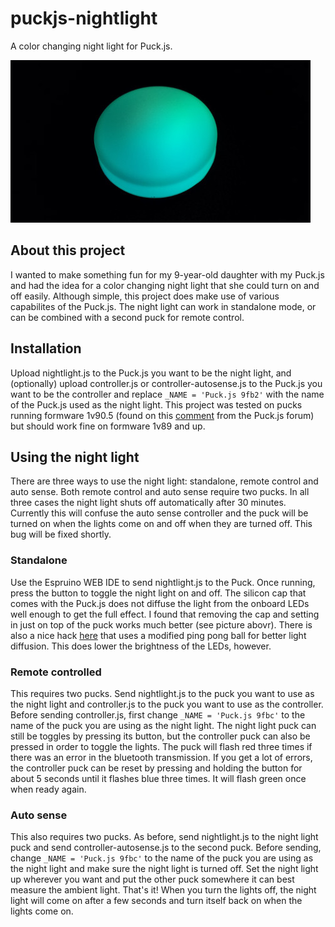 # puckjs-nightlight
A color changing night light for Puck.js.

![Puck.js night light](img/nightlight.jpg?raw=true)

## About this project
I wanted to make something fun for my 9-year-old daughter with my Puck.js and had the idea for a color changing night light that she could turn on and off easily. Although simple, this project does make use of various capabilites of the Puck.js. The night light can work in standalone mode, or can be combined with a second puck for remote control.

## Installation
Upload nightlight.js to the Puck.js you want to be the night light, and (optionally) upload controller.js or controller-autosense.js to the Puck.js you want to be the controller and replace ```_NAME = 'Puck.js 9fb2'``` with the name of the Puck.js used as the night light. This project was tested on pucks running formware 1v90.5 (found on this [comment](http://forum.espruino.com/comments/13375822/) from the Puck.js forum) but should work fine on formware 1v89 and up.

## Using the night light
There are three ways to use the night light: standalone, remote control and auto sense. Both remote control and auto sense require two pucks. In all three cases the night light shuts off automatically after 30 minutes. Currently this will confuse the auto sense controller and the puck will be turned on when the lights come on and off when they are turned off. This bug will be fixed shortly.

### Standalone
Use the Espruino WEB IDE to send nightlight.js to the Puck. Once running, press the button to toggle the night light on and off. The silicon cap that comes with the Puck.js does not diffuse the light from the onboard LEDs well enough to get the full effect. I found that removing the cap and setting in just on top of the puck works much better (see picture abovr). There is also a nice hack [here](http://forum.espruino.com/conversations/297639/) that uses a modified ping pong ball for better light diffusion. This does lower the brightness of the LEDs, however.

### Remote controlled
This requires two pucks. Send nightlight.js to the puck you want to use as the night light and controller.js to the puck you want to use as the controller. Before sending controller.js, first change ```_NAME = 'Puck.js 9fbc'``` to the name of the puck you are using as the night light. The night light puck can still be toggles by pressing its button, but the controller puck can also be pressed in order to toggle the lights. The puck will flash red three times if there was an error in the bluetooth transmission. If you get a lot of errors, the controller puck can be reset by pressing and holding the button for about 5 seconds until it flashes blue three times. It will flash green once when ready again.

### Auto sense
This also requires two pucks. As before, send nightlight.js to the night light puck and send controller-autosense.js to the second puck. Before sending, change ```_NAME = 'Puck.js 9fbc'``` to the name of the puck you are using as the night light and make sure the night light is turned off. Set the night light up wherever you want and put the other puck somewhere it can best measure the ambient light. That's it! When you turn the lights off, the night light will come on after a few seconds and turn itself back on when the lights come on.

